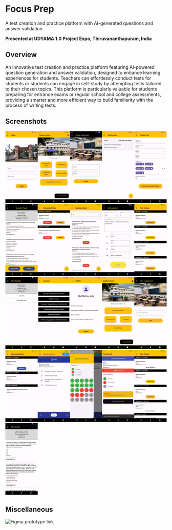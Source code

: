 # Focus Prep
A test creation and practice platform with AI-generated questions and answer validation.

**Presented at UDYAMA 1.0 Project Expo, Thiruvananthapuram, India**
## Overview
An innovative test creation and practice platform featuring AI-powered question generation and answer validation, designed to enhance learning experiences for students. Teachers can effortlessly conduct tests for students or students can engage in self-study by attempting tests tailored to their chosen topics. This platform is particularly valuable for students preparing for entrance exams or regular school and college assessments, providing a smarter and more efficient way to build familiarity with the process of writing tests.

## Screenshots
<img src="https://github.com/abeljoby/ccw-assist/blob/main/screenshots/loginscreen.png" width="20%" height="20%"><img src="https://github.com/abeljoby/ccw-assist/blob/main/screenshots/teacherhome.png" width="20%" height="20%"><img src="https://github.com/abeljoby/ccw-assist/blob/main/screenshots/createclassroom.png" width="20%" height="20%"><img src="https://github.com/abeljoby/ccw-assist/blob/main/screenshots/classroompage.png" width="20%" height="20%"><img src="https://github.com/abeljoby/ccw-assist/blob/main/screenshots/testcreation.png" width="20%" height="20%"><img src="https://github.com/abeljoby/ccw-assist/blob/main/screenshots/generatepaper.png" width="20%" height="20%"><img src="https://github.com/abeljoby/ccw-assist/blob/main/screenshots/scheduledtests.png" width="20%" height="20%"><img src="https://github.com/abeljoby/ccw-assist/blob/main/screenshots/questionbank.png" width="20%" height="20%"><img src="https://github.com/abeljoby/ccw-assist/blob/main/screenshots/addquestion.png" width="20%" height="20%"><img src="https://github.com/abeljoby/ccw-assist/blob/main/screenshots/testresults.png" width="20%" height="20%"><img src="https://github.com/abeljoby/ccw-assist/blob/main/screenshots/answeredtests.png" width="20%" height="20%"><img src="https://github.com/abeljoby/ccw-assist/blob/main/screenshots/courses.png" width="20%" height="20%"><img src="https://github.com/abeljoby/ccw-assist/blob/main/screenshots/profile.png" width="20%" height="20%"><img src="https://github.com/abeljoby/ccw-assist/blob/main/screenshots/studenthome.png" width="20%" height="20%"><img src="https://github.com/abeljoby/ccw-assist/blob/main/screenshots/joinclassroom.png" width="20%" height="20%"><img src="https://github.com/abeljoby/ccw-assist/blob/main/screenshots/upcomingtests.png" width="20%" height="20%"><img src="https://github.com/abeljoby/ccw-assist/blob/main/screenshots/testscreen.png" width="20%" height="20%"><img src="https://github.com/abeljoby/ccw-assist/blob/main/screenshots/sidebar.png" width="20%" height="20%"><img src="https://github.com/abeljoby/ccw-assist/blob/main/screenshots/testresult.png" width="20%" height="20%"><img src="https://github.com/abeljoby/ccw-assist/blob/main/screenshots/testhistory.png" width="20%" height="20%"><img src="https://github.com/abeljoby/ccw-assist/blob/main/screenshots/testresult1.png" width="20%" height="20%">

## Miscellaneous
![Figma prototype link](https://www.figma.com/proto/m1C9XveccBvef1UvtA6Kjl/CCW-Assist-Interfaces?node-id=0-1&t=0Mad4zAQNDbFqP7M-1)
